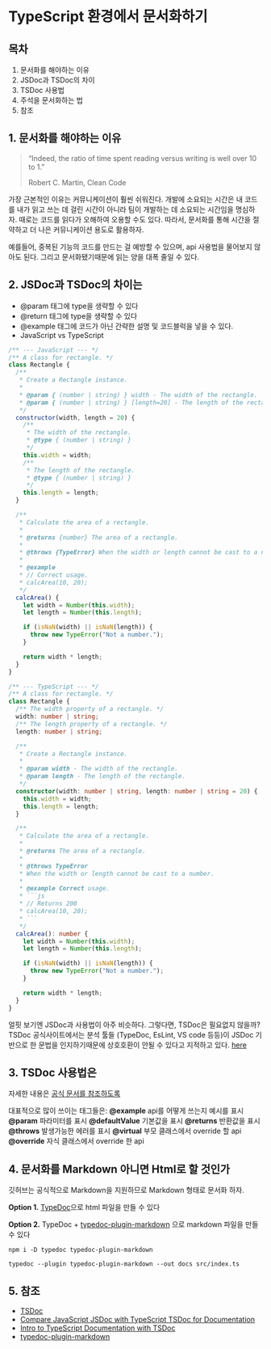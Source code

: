 # TypeScript 환경에서 문서화하기

<!-- ## INDEX -->
<!-- 1. [문서화가 중요한가?](#1.-문서화를-해야하는-이유)
2. [JSDoc vs TSDoc](#JSDoc과-TSDoc의-차이는)
3. [TSDoc 사용법은](#TSDoc-사용법은)
4. [문서화 하는법은](#문서화를-Markdown-아니면-Html로-할것인가)
5. [References](#references) -->

## 목차

1. 문서화를 해야하는 이유
2. JSDoc과 TSDoc의 차이
3. TSDoc 사용법
4. 주석을 문서화하는 법
5. 참조

## 1. 문서화를 해야하는 이유

> “Indeed, the ratio of time spent reading versus writing is well over 10 to 1.”
>
> Robert C. Martin, Clean Code

가장 근본적인 이유는 커뮤니케이션이 훨씬 쉬워진다. 개발에 소요되는 시간은 내 코드를 내가 읽고 쓰는 데 걸린 시간이 아니라 팀이 개발하는 데 소요되는 시간임을 명심하자. 때로는 코드를 읽다가 오해하여 오용할 수도 있다. 따라서, 문서화를 통해 시간을 절약하고 더 나은 커뮤니케이션 용도로 활용하자.

예를들어, 중복된 기능의 코드를 만드는 걸 예방할 수 있으며, api 사용법을 물어보지 않아도 된다. 그리고 문서화됐기때문에 읽는 양을 대폭 줄일 수 있다.

## 2. JSDoc과 TSDoc의 차이는

- @param 태그에 type을 생략할 수 있다
- @return 태그에 type을 생략할 수 있다
- @example 태그에 코드가 아닌 간략한 설명 및 코드블럭을 넣을 수 있다.
- JavaScript vs TypeScript

```javascript
/** --- JavaScript --- */
/** A class for rectangle. */
class Rectangle {
  /**
   * Create a Rectangle instance.
   *
   * @param { (number | string) } width - The width of the rectangle.
   * @param { (number | string) } [length=20] - The length of the rectangle.
   */
  constructor(width, length = 20) {
    /**
     * The width of the rectangle.
     * @type { (number | string) }
     */
    this.width = width;
    /**
     * The length of the rectangle.
     * @type { (number | string) }
     */
    this.length = length;
  }

  /**
   * Calculate the area of a rectangle.
   *
   * @returns {number} The area of a rectangle.
   *
   * @throws {TypeError} When the width or length cannot be cast to a number.
   *
   * @example
   * // Correct usage.
   * calcArea(10, 20);
   */
  calcArea() {
    let width = Number(this.width);
    let length = Number(this.length);

    if (isNaN(width) || isNaN(length)) {
      throw new TypeError("Not a number.");
    }

    return width * length;
  }
}
```

````ts
/** --- TypeScript --- */
/** A class for rectangle. */
class Rectangle {
  /** The width property of a rectangle. */
  width: number | string;
  /** The length property of a rectangle. */
  length: number | string;

  /**
   * Create a Rectangle instance.
   *
   * @param width - The width of the rectangle.
   * @param length - The length of the rectangle.
   */
  constructor(width: number | string, length: number | string = 20) {
    this.width = width;
    this.length = length;
  }

  /**
   * Calculate the area of a rectangle.
   *
   * @returns The area of a rectangle.
   *
   * @throws TypeError
   * When the width or length cannot be cast to a number.
   *
   * @example Correct usage.
   * ```js
   * // Returns 200
   * calcArea(10, 20);
   * ```
   */
  calcArea(): number {
    let width = Number(this.width);
    let length = Number(this.length);

    if (isNaN(width) || isNaN(length)) {
      throw new TypeError("Not a number.");
    }

    return width * length;
  }
}
````

얼핏 보기엔 JSDoc과 사용법이 아주 비슷하다. 그렇다면, TSDoc은 필요없지 않을까? TSDoc 공식사이트에서는 분석 툴들 (TypeDoc, EsLint, VS code 등등)이 JSDoc 기반으로 한 문법을 인지하기때문에 상호호환이 안될 수 있다고 지적하고 있다. [here](https://tsdoc.org)

## 3. TSDoc 사용법은

자세한 내용은 [공식 문서를 참조하도록](https://tsdoc.org)

대표적으로 많이 쓰이는 태그들은:
**@example** api를 어떻게 쓰는지 예시를 표시
**@param** 파라미터를 표시
**@defaultValue** 기본값을 표시
**@returns** 반환값을 표시
**@throws** 발생가능한 에러를 표시
**@virtual** 부모 클래스에서 override 할 api
**@override** 자식 클래스에서 override 한 api

## 4. 문서화를 Markdown 아니면 Html로 할 것인가

깃허브는 공식적으로 Markdown을 지원하므로 Markdown 형태로 문서화 하자.

**Option 1.** [TypeDoc](https://typedoc.org)으로 html 파일을 만들 수 있다

**Option 2.** TypeDoc + [typedoc-plugin-markdown](https://www.npmjs.com/package/typedoc-plugin-markdown) 으로 markdown 파일을 만들 수 있다

```
npm i -D typedoc typedoc-plugin-markdown
```

```
typedoc --plugin typedoc-plugin-markdown --out docs src/index.ts
```

## 5. 참조

- [TSDoc](https://tsdoc.org)
- [Compare JavaScript JSDoc with TypeScript TSDoc for Documentation](https://javascript.plainenglish.io/compare-javascript-jsdoc-with-typescript-tsdoc-for-documentation-a6984de1f2c5)
- [Intro to TypeScript Documentation with TSDoc](https://coryrylan.com/blog/intro-to-typescript-documentation-with-tsdoc)
- [typedoc-plugin-markdown](https://github.com/tgreyuk/typedoc-plugin-markdown/tree/master/packages/typedoc-plugin-markdown#readme)
